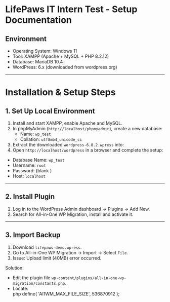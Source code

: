 # LifePaws IT Intern Test - Setup Documentation

## Environment
- Operating System: Windows 11  
- Tool: XAMPP (Apache + MySQL + PHP 8.2.12)  
- Database: MariaDB 10.4  
- WordPress: 6.x (downloaded from wordpress.org)  

---

# Installation & Setup Steps

## 1. Set Up Local Environment
1. Install and start XAMPP, enable Apache and MySQL.  
2. In phpMyAdmin (`http://localhost/phpmyadmin`), create a new database:  
   - Name: `wp_test`  
   - Collation: `utf8mb4_unicode_ci`  
3. Extract the downloaded `wordpress-6.8.2.wpress` into:  
4. Open `http://localhost/wordpress` in a browser and complete the setup:  
- Database Name: `wp_test`  
- Username: `root`  
- Password: (blank )  
- Host: `localhost`  

---

## 2. Install Plugin
1. Log in to the WordPress Admin dashboard → Plugins → Add New.  
2. Search for All-in-One WP Migration, install and activate it.  

---

## 3. Import Backup
1. Download `lifepaws-demo.wpress`.  
2. Go to All-in-One WP Migration → Import → Select `File`.  
3. Issue: Upload limit (40MB) error occurred.  

Solution:  
- Edit the plugin file `wp-content/plugins/all-in-one-wp-migration/constants.php`.  
- Locate:  
php
define( 'AI1WM_MAX_FILE_SIZE', 536870912 );
